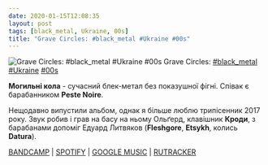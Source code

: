 ```yaml
---
date: 2020-01-15T12:08:35
layout: post
tags: [black_metal, Ukraine, 00s]
title: "Grave Circles: #black_metal #Ukraine #00s"
---
```

![Grave Circles: #black_metal #Ukraine #00s](https://res.cloudinary.com/vast-space-unexplored/image/upload/q_auto,dpr_auto,w_auto/photos/photo_853_15-01-2020_12-08-35.jpg)
Grave Circles: [#black_metal](/tags/#black_metal) [#Ukraine](/tags/#Ukraine) [#00s](/tags/#00s)

**Могильні кола** - сучасний блек-метал без показушної фігні. Співак є барабанником **Peste Noire**. 

Нещодавно випустили альбом, однак я більше люблю трипісенник 2017 року. Звук робив і грав на басу на ньому Ольґерд, клавішник **Кроди**, з барабанами допоміг Едуард Литвяков (**Fleshgore**, **Etsykh**, колись **Datura**).

[BANDCAMP](https://gravecircles.bandcamp.com/album/tome-l) \| [SPOTIFY](https://open.spotify.com/album/2p5S7bJvdojWAmcG1tzEnD) \| [GOOGLE MUSIC](https://play.google.com/music/m/Bv326lyasar6bmcy2bhqx5njm7i?t=Tome_I_-_Grave_Circles) \| [RUTRACKER](https://rutracker.org/forum/viewtopic.php?t=5746451)